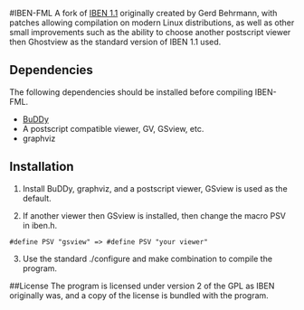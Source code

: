 #IBEN-FML
A fork of [IBEN 1.1](https://sourceforge.net/projects/iben/) originally created by Gerd Behrmann, with patches allowing compilation on modern Linux distributions, as well as other small improvements such as the ability to choose another postscript viewer then Ghostview as the standard version of IBEN 1.1 used.

## Dependencies
The following dependencies should be installed before compiling IBEN-FML.

+ [BuDDy](https://sourceforge.net/projects/buddy/)
+ A postscript compatible viewer, GV, GSview, etc.
+ graphviz 

## Installation
1. Install BuDDy, graphviz, and a postscript viewer, GSview is used as the default.

2. If another viewer then GSview is installed, then change the macro PSV in iben.h.
```
#define PSV "gsview" => #define PSV "your viewer"
```

3. Use the standard ./configure and make combination to compile the program.

##License
The program is licensed under version 2 of the GPL as IBEN originally was, and a copy of the license is bundled with the program. 
